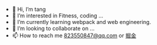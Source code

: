 - 👋 Hi, I’m tang
- 👀 I’m interested in Fitness, coding ...
- 🌱 I’m currently learning webpack and web engineering.
- 💞️ I’m looking to collaborate on ...
- 📫 How to reach me 823550847@qq.com or [掘金](https://juejin.cn/user/2858385965324904)

<!---
zixingtangmouren/zixingtangmouren is a ✨ special ✨ repository because its `README.md` (this file) appears on your GitHub profile.
You can click the Preview link to take a look at your changes.
--->
